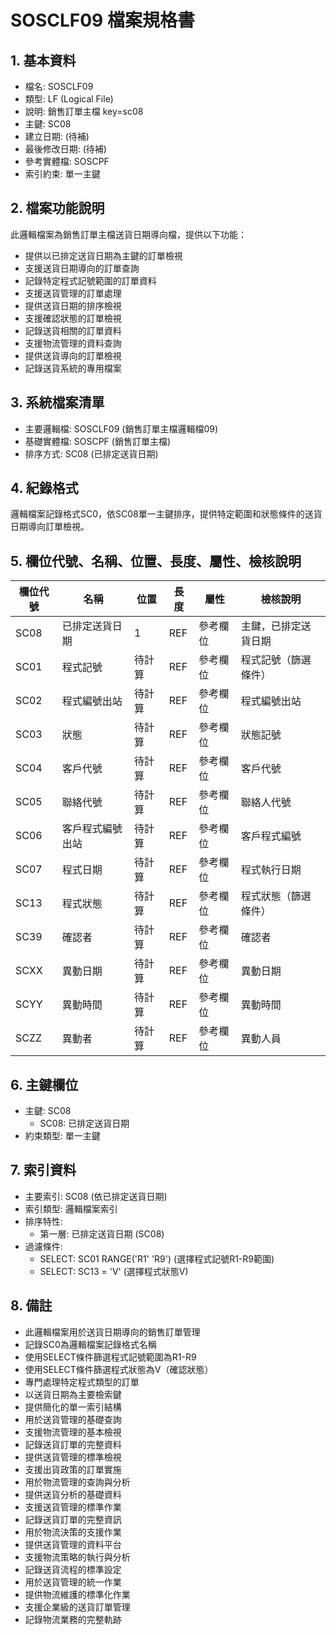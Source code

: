 # SOSCLF09 檔案規格書

## 1. 基本資料
- 檔名: SOSCLF09
- 類型: LF (Logical File)
- 說明: 銷售訂單主檔 key=sc08
- 主鍵: SC08
- 建立日期: (待補)
- 最後修改日期: (待補)
- 參考實體檔: SOSCPF
- 索引約束: 單一主鍵

## 2. 檔案功能說明
此邏輯檔案為銷售訂單主檔送貨日期導向檔，提供以下功能：
- 提供以已排定送貨日期為主鍵的訂單檢視
- 支援送貨日期導向的訂單查詢
- 記錄特定程式記號範圍的訂單資料
- 支援送貨管理的訂單處理
- 提供送貨日期的排序檢視
- 支援確認狀態的訂單檢視
- 記錄送貨相關的訂單資料
- 支援物流管理的資料查詢
- 提供送貨導向的訂單檢視
- 記錄送貨系統的專用檔案

## 3. 系統檔案清單
- 主要邏輯檔: SOSCLF09 (銷售訂單主檔邏輯檔09)
- 基礎實體檔: SOSCPF (銷售訂單主檔)
- 排序方式: SC08 (已排定送貨日期)

## 4. 紀錄格式
邏輯檔案記錄格式SC0，依SC08單一主鍵排序，提供特定範圍和狀態條件的送貨日期導向訂單檢視。

## 5. 欄位代號、名稱、位置、長度、屬性、檢核說明
| 欄位代號 | 名稱 | 位置 | 長度 | 屬性 | 檢核說明 |
|----------|------|------|------|------|----------|
| SC08 | 已排定送貨日期 | 1 | REF | 參考欄位 | 主鍵，已排定送貨日期 |
| SC01 | 程式記號 | 待計算 | REF | 參考欄位 | 程式記號（篩選條件） |
| SC02 | 程式編號出站 | 待計算 | REF | 參考欄位 | 程式編號出站 |
| SC03 | 狀態 | 待計算 | REF | 參考欄位 | 狀態記號 |
| SC04 | 客戶代號 | 待計算 | REF | 參考欄位 | 客戶代號 |
| SC05 | 聯絡代號 | 待計算 | REF | 參考欄位 | 聯絡人代號 |
| SC06 | 客戶程式編號出站 | 待計算 | REF | 參考欄位 | 客戶程式編號 |
| SC07 | 程式日期 | 待計算 | REF | 參考欄位 | 程式執行日期 |
| SC13 | 程式狀態 | 待計算 | REF | 參考欄位 | 程式狀態（篩選條件） |
| SC39 | 確認者 | 待計算 | REF | 參考欄位 | 確認者 |
| SCXX | 異動日期 | 待計算 | REF | 參考欄位 | 異動日期 |
| SCYY | 異動時間 | 待計算 | REF | 參考欄位 | 異動時間 |
| SCZZ | 異動者 | 待計算 | REF | 參考欄位 | 異動人員 |

## 6. 主鍵欄位
- 主鍵: SC08
  - SC08: 已排定送貨日期
- 約束類型: 單一主鍵

## 7. 索引資料
- 主要索引: SC08 (依已排定送貨日期)
- 索引類型: 邏輯檔案索引
- 排序特性: 
  - 第一層: 已排定送貨日期 (SC08)
- 過濾條件:
  - SELECT: SC01 RANGE('R1' 'R9') (選擇程式記號R1-R9範圍)
  - SELECT: SC13 = 'V' (選擇程式狀態V)

## 8. 備註
- 此邏輯檔案用於送貨日期導向的銷售訂單管理
- 記錄SC0為邏輯檔案記錄格式名稱
- 使用SELECT條件篩選程式記號範圍為R1-R9
- 使用SELECT條件篩選程式狀態為V（確認狀態）
- 專門處理特定程式類型的訂單
- 以送貨日期為主要檢索鍵
- 提供簡化的單一索引結構
- 用於送貨管理的基礎查詢
- 支援物流管理的基本檢視
- 記錄送貨訂單的完整資料
- 提供送貨管理的標準檢視
- 支援出貨政策的訂單實施
- 用於物流管理的查詢與分析
- 提供送貨分析的基礎資料
- 支援送貨管理的標準作業
- 記錄送貨訂單的完整資訊
- 用於物流決策的支援作業
- 提供送貨管理的資料平台
- 支援物流策略的執行與分析
- 記錄送貨流程的標準設定
- 用於送貨管理的統一作業
- 提供物流維護的標準化作業
- 支援企業級的送貨訂單管理
- 記錄物流業務的完整軌跡 